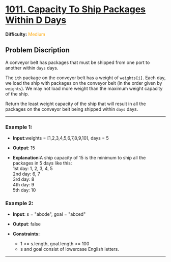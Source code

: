 # [1011. Capacity To Ship Packages Within D Days](https://leetcode.com/problems/capacity-to-ship-packages-within-d-days/description/)
**Difficulty:** <span style = "Color : orange">Medium</span>
## Problem Discription
A conveyor belt has packages that must be shipped from one port to another within `days` days.

The `ith` package on the conveyor belt has a weight of `weights[i]`. Each day, we load the ship with packages on the conveyor belt (in the order given by `weights`). We may not load more weight than the maximum weight capacity of the ship.

Return the least weight capacity of the ship that will result in all the packages on the conveyor belt being shipped within `days` days.

---

### Example 1:

* **Input**:weights = [1,2,3,4,5,6,7,8,9,10], days = 5

* **Output**: 15
* **Explanation**:A ship capacity of 15 is the minimum to ship all the packages in 5 days like this: <br>
1st day: 1, 2, 3, 4, 5 <br>
2nd day: 6, 7 <br>
3rd day: 8 <br>
4th day: 9 <br>
5th day: 10 <br>

### Example 2:

* **Input**: s = "abcde", goal = "abced"

*   **Output**: false

* **Constraints:**

    * 1 <= s.length, goal.length <= 100
    * s and goal consist of lowercase English letters.

---